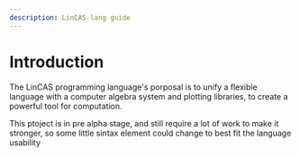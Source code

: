 ```yaml
---
description: LinCAS-lang guide
---
```


# Introduction

The LinCAS programming language's porposal is to unify a flexible language with a computer algebra system and plotting libraries, to create a powerful tool for computation.

This ptoject is in pre alpha stage, and still require a lot of work to make it stronger, so some little sintax element could change to best fit the language usability